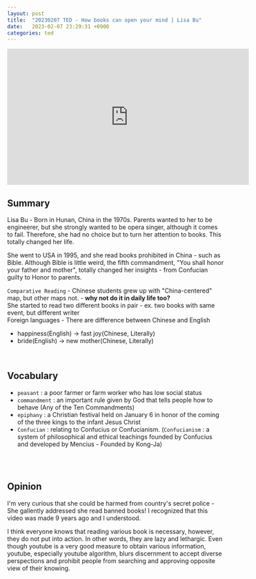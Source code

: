 ```yaml
---
layout: post
title:  "20230207 TED - How books can open your mind | Lisa Bu"
date:   2023-02-07 23:29:31 +0900
categories: ted
---
```


<iframe width="560" height="315" src="https://www.youtube.com/embed/6ibCtsHgz3Y" title="YouTube video player" frameborder="0" allow="accelerometer; autoplay; clipboard-write; encrypted-media; gyroscope; picture-in-picture; web-share" allowfullscreen></iframe>


<br>

## Summary

Lisa Bu - Born in Hunan, China in the 1970s. Parents wanted to her to be engineerer, but she strongly wanted to be opera singer, although it comes to fail. Therefore, she had no choice but to turn her attention to books. This totally changed her life.

She went to USA in 1995, and she read books prohibited in China - such as Bible. Although Bible is little weird, the fifth commandment, "You shall honor your father and mother", totally changed her insights - from Confucian guilty to Honor to parents.

`Comparative Reading` - Chinese students grew up with "China-centered" map, but other maps not. - **why not do it in daily life too?** 
<br>She started to read two different books in pair - ex. two books with same event, but different writer
<br>Foreign languages - There are difference between Chinese and English
* happiness(English) -> fast joy(Chinese, Literally)
* bride(English) -> new mother(Chinese, Literally)

<br>

## Vocabulary
* `peasant` : a poor farmer or farm worker who has low social status
* `commandment` : an important rule given by God that tells people how to behave (Any of the Ten Commandments)
* `epiphany` : a Christian festival held on January 6 in honor of the coming of the three kings to the infant Jesus Christ
* `Confucian` : relating to Confucius or Confucianism. (`Confucianism` : a system of philosophical and ethical teachings founded by Confucius and developed by Mencius - Founded by Kong-Ja)

<br><br>
## Opinion
I'm very curious that she could be harmed from country's secret police - She gallently addressed she read banned books! I recognized that this video was made 9 years ago and I understood.

I think everyone knows that reading various book is necessary, however, they do not put into action. In other words, they are lazy and lethargic. Even though youtube is a very good measure to obtain various information, youtube, especially youtube algorithm, blurs discernment to accept diverse perspections and prohibit people from searching and approving opposite view of their knowing.